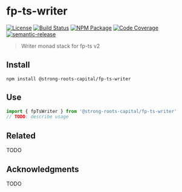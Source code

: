 # fp-ts-writer

[![License][]](https://opensource.org/licenses/ISC)
[![Build Status]](https://github.com/ericcrosson/fp-ts-writer/actions/workflows/ci.yml)
[![NPM Package]](https://npmjs.org/package/@strong-roots-capital/fp-ts-writer)
[![Code Coverage]](https://codecov.io/gh/ericcrosson/fp-ts-writer)
[![semantic-release]](https://github.com/semantic-release/semantic-release)

[license]: https://img.shields.io/badge/License-ISC-blue.svg
[build status]: https://github.com/ericcrosson/fp-ts-writer/actions/workflows/ci.yml/badge.svg
[npm package]: https://img.shields.io/npm/v/@strong-roots-capital/fp-ts-writer.svg
[code coverage]: https://codecov.io/gh/ericcrosson/fp-ts-writer/branch/master/graph/badge.svg
[semantic-release]: https://img.shields.io/badge/%20%20%F0%9F%93%A6%F0%9F%9A%80-semantic--release-e10079.svg

> Writer monad stack for fp-ts v2

## Install

```shell
npm install @strong-roots-capital/fp-ts-writer
```

## Use

```typescript
import { fpTsWriter } from '@strong-roots-capital/fp-ts-writer'
// TODO: describe usage
```

## Related

TODO

## Acknowledgments

TODO
